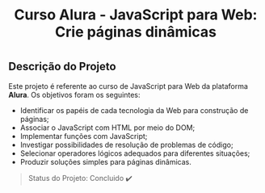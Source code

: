 <h1 align="center"> Curso Alura - JavaScript para Web: Crie páginas dinâmicas<h1>

## Descrição do Projeto
Este projeto é referente ao curso de JavaScript para Web da plataforma **Alura**. Os objetivos foram os seguintes:
* Identificar os papéis de cada tecnologia da Web para construção de páginas;
* Associar o JavaScript com HTML por meio do DOM;
* Implementar funções com JavaScript;
* Investigar possibilidades de resolução de problemas de código;
* Selecionar operadores lógicos adequados para diferentes situações;
* Produzir soluções simples para páginas dinâmicas.

> Status do Projeto: Concluido :heavy_check_mark:
